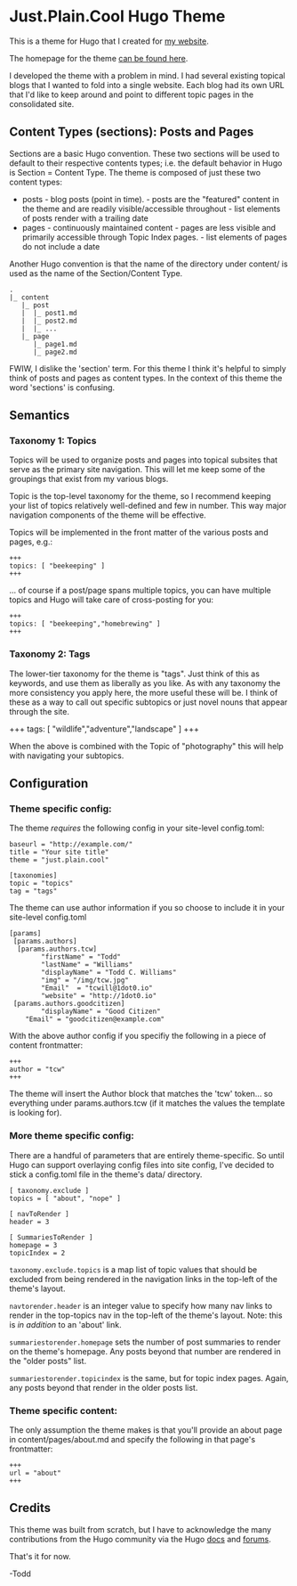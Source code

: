 # Just.Plain.Cool Hugo Theme

This is a theme for Hugo that I created for [my website](http://just.plain.cool).

The homepage for the theme [can be found here](http://just.plain.cool/hugo-theme/).

I developed the theme with a problem in mind.  I had several existing
topical blogs that I wanted to fold into a single website.  Each blog
had its own URL that I'd like to keep around and point to different topic
pages in the consolidated site.


## Content Types (sections): Posts and Pages

Sections are a basic Hugo convention.  These two sections will be used
to default to their respective contents types; i.e. the default behavior
in Hugo is Section = Content Type.  The theme is composed of just these
two content types:

- posts - blog posts (point in time).
        - posts are the "featured" content in the theme and are readily visible/accessible throughout
        - list elements of posts render with a trailing date
- pages - continuously maintained content
        - pages are less visible and primarily accessible through Topic Index pages.
        - list elements of pages do not include a date

Another Hugo convention is that the name of the directory under content/
is used as the name of the Section/Content Type. 

```
.
|_ content
   |_ post
   |  |_ post1.md
   |  |_ post2.md
   |  |_ ...
   |_ page
      |_ page1.md
      |_ page2.md
```

FWIW, I dislike the 'section' term. For this theme I think it's 
helpful to simply think of posts and pages as content
types.  In the context of this theme the word 'sections' is confusing.

## Semantics

### Taxonomy 1: Topics

Topics will be used to organize posts and pages into topical subsites
that serve as the primary site navigation. This will let me keep some 
of the groupings that exist from my various blogs.  

Topic is the top-level taxonomy for the theme, so I recommend keeping
your list of topics relatively well-defined and few in number.  This 
way major navigation components of the theme will be effective.

Topics will be implemented in the front matter of the various posts and
pages, e.g.:

```
+++
topics: [ "beekeeping" ] 
+++
```

... of course if a post/page spans multiple topics, you can have multiple
topics and Hugo will take care of cross-posting for you:

```
+++
topics: [ "beekeeping","homebrewing" ]
+++
```

### Taxonomy 2: Tags

The lower-tier taxonomy for the theme is "tags".  Just think of
this as keywords, and use them as liberally as you like.  As with any
taxonomy the more consistency you apply here, the more useful these will
be.  I think of these as a way to call out specific subtopics or just
novel nouns that appear through the site.

+++
tags: [ "wildlife","adventure","landscape"  ]
+++

When the above is combined with the Topic of "photography" this will help
with navigating your subtopics.


## Configuration

### Theme specific config:

The theme *requires* the following config in your site-level config.toml:

```
baseurl = "http://example.com/"
title = "Your site title"
theme = "just.plain.cool"

[taxonomies]
topic = "topics"
tag = "tags"
```

The theme can use author information if you so choose to include it in your site-level config.toml

```
[params]
 [params.authors]
  [params.authors.tcw]
        "firstName" = "Todd"
        "lastName" = "Williams"
        "displayName" = "Todd C. Williams"
        "img" = "/img/tcw.jpg"
        "Email"  = "tcwill@1dot0.io"
        "website" = "http://1dot0.io"
 [params.authors.goodcitizen]
        "displayName" = "Good Citizen"
	"Email" = "goodcitizen@example.com"
```

With the above author config if you specifiy the following in a piece of content frontmatter:

```
+++
author = "tcw"
+++
```

The theme will insert the Author block that matches the 'tcw' token... so everything under
params.authors.tcw (if it matches the values the template is looking for).

### More theme specific config:

There are a handful of parameters that are entirely theme-specific.  So until Hugo can support overlaying
config files into site config, I've decided to stick a config.toml file in the theme's data/ directory.

```
[ taxonomy.exclude ]
topics = [ "about", "nope" ]

[ navToRender ]
header = 3

[ SummariesToRender ]
homepage = 3
topicIndex = 2
```

`taxonomy.exclude.topics` is a map list of topic values that should be excluded from being rendered in the
navigation links in the top-left of the theme's layout.

`navtorender.header` is an integer value to specify how many nav links to render in the top-topics nav
in the top-left of the theme's layout.  Note: this is *in addition* to an 'about' link.

`summariestorender.homepage` sets the number of post summaries to render on the theme's homepage.  Any posts
beyond that number are rendered in the "older posts" list.

`summariestorender.topicindex` is the same, but for topic index pages.  Again, any posts beyond that render
in the older posts list.

### Theme specific content:

The only assumption the theme makes is that you'll provide an about page in content/pages/about.md and
specify the following in that page's frontmatter:

```
+++
url = "about"
+++
```

## Credits

This theme was built from scratch, but I have to acknowledge the many contributions from the Hugo community
via the Hugo [docs](http://gohugo.io/overview/introduction/) and [forums](https://discuss.gohugo.io/).


That's it for now.

-Todd

